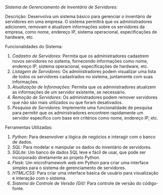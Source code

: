 *Sistema de Gerenciamento de Inventário de Servidores:*

Descrição:
Desenvolva um sistema básico para gerenciar o inventário de servidores em uma empresa. O sistema permitirá que os administradores adicionem, removam e atualizem informações sobre os servidores da empresa, como nome, endereço IP, sistema operacional, especificações de hardware, etc.

Funcionalidades do Sistema:

1. *Cadastro de Servidores:* Permita que os administradores cadastrem novos servidores no sistema, fornecendo informações como nome, endereço IP, sistema operacional, especificações de hardware, etc.
2. *Listagem de Servidores:* Os administradores podem visualizar uma lista de todos os servidores cadastrados no sistema, juntamente com suas informações.
3. *Atualização de Informações:* Permita que os administradores atualizem as informações de um servidor existente, se necessário.
4. *Remoção de Servidores:* Os administradores podem remover servidores que não são mais utilizados ou que foram desativados.
5. *Pesquisa de Servidores:* Implemente uma funcionalidade de pesquisa para permitir que os administradores encontrem rapidamente um servidor específico com base em critérios como nome, endereço IP, etc.

Ferramentas Utilizadas:

1. *Python:* Para desenvolver a lógica de negócios e interagir com o banco de dados.
2. *SQL:* Para modelar e manipular os dados do inventário de servidores.
3. *SQLite:* Um banco de dados SQL leve e fácil de usar, que pode ser incorporado diretamente ao projeto Python.
4. *Flask:* Um microframework web em Python para criar uma interface simples para o sistema de gerenciamento de servidores.
5. *HTML/CSS:* Para criar uma interface básica de usuário para visualização e interação com o sistema.
6. *Sistema de Controle de Versão (Git):* Para controle de versão do código-fonte.